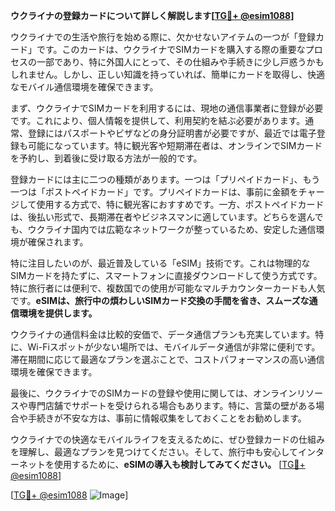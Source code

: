 **ウクライナの登録カードについて詳しく解説します[[TG💪+ @esim1088](https://t.me/s/esim1088)]**

ウクライナでの生活や旅行を始める際に、欠かせないアイテムの一つが「登録カード」です。このカードは、ウクライナでSIMカードを購入する際の重要なプロセスの一部であり、特に外国人にとって、その仕組みや手続きに少し戸惑うかもしれません。しかし、正しい知識を持っていれば、簡単にカードを取得し、快適なモバイル通信環境を確保できます。

まず、ウクライナでSIMカードを利用するには、現地の通信事業者に登録が必要です。これにより、個人情報を提供して、利用契約を結ぶ必要があります。通常、登録にはパスポートやビザなどの身分証明書が必要ですが、最近では電子登録も可能になっています。特に観光客や短期滞在者は、オンラインでSIMカードを予約し、到着後に受け取る方法が一般的です。

登録カードには主に二つの種類があります。一つは「プリペイドカード」、もう一つは「ポストペイドカード」です。プリペイドカードは、事前に金額をチャージして使用する方式で、特に観光客におすすめです。一方、ポストペイドカードは、後払い形式で、長期滞在者やビジネスマンに適しています。どちらを選んでも、ウクライナ国内では広範なネットワークが整っているため、安定した通信環境が確保されます。

特に注目したいのが、最近普及している「eSIM」技術です。これは物理的なSIMカードを持たずに、スマートフォンに直接ダウンロードして使う方式です。特に旅行者には便利で、複数国での使用が可能なマルチカウンターカードも人気です。**eSIMは、旅行中の煩わしいSIMカード交換の手間を省き、スムーズな通信環境を提供します。**

ウクライナの通信料金は比較的安価で、データ通信プランも充実しています。特に、Wi-Fiスポットが少ない場所では、モバイルデータ通信が非常に便利です。滞在期間に応じて最適なプランを選ぶことで、コストパフォーマンスの高い通信環境を確保できます。

最後に、ウクライナでのSIMカードの登録や使用に関しては、オンラインリソースや専門店舗でサポートを受けられる場合もあります。特に、言葉の壁がある場合や手続きが不安な方は、事前に情報収集をしておくことをお勧めします。

ウクライナでの快適なモバイルライフを支えるために、ぜひ登録カードの仕組みを理解し、最適なプランを見つけてください。そして、旅行中も安心してインターネットを使用するために、**eSIMの導入も検討してみてください。** [[TG💪+ @esim1088](https://t.me/s/esim1088)]

[[TG💪+ @esim1088](https://t.me/s/esim1088) ![Image](https://i.postimg.cc/Y0z9fWf4/image.png)]